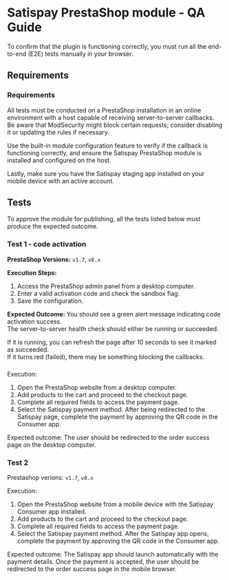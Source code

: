 # Satispay PrestaShop module - QA Guide

To confirm that the plugin is functioning correctly, you must run all the end-to-end (E2E) tests manually in your browser.

## Requirements

### Requirements

All tests must be conducted on a PrestaShop installation in an online environment with a host capable of receiving server-to-server callbacks.\
Be aware that ModSecurity might block certain requests; consider disabling it or updating the rules if necessary.

Use the built-in module configuration feature to verify if the callback is functioning correctly, and ensure the Satispay PrestaShop module is installed and configured on the host.

Lastly, make sure you have the Satispay staging app installed on your mobile device with an active account.

## Tests

To approve the module for publishing, all the tests listed below must produce the expected outcome.

### Test 1 - code activation

**PrestaShop Versions:** `v1.7`, `v8.x`

**Execution Steps:**
1. Access the PrestaShop admin panel from a desktop computer.
2. Enter a valid activation code and check the sandbox flag.
3. Save the configuration.

**Expected Outcome:**
You should see a green alert message indicating code activation success.\
The server-to-server health check should either be running or succeeded.

If it is running, you can refresh the page after 10 seconds to see it marked as succeeded.\
If it turns red (failed), there may be something blocking the callbacks.

### 

Execution:
1. Open the PrestaShop website from a desktop computer.
2. Add products to the cart and proceed to the checkout page.
3. Complete all required fields to access the payment page.
4. Select the Satispay payment method. After being redirected to the Satispay page, complete the payment by approving the QR code in the Consumer app.

Expected outcome:
The user should be redirected to the order success page on the desktop computer.

### Test 2

Prestashop verions: `v1.7`, `v8.x`

Execution:
1. Open the PrestaShop website from a mobile device with the Satispay Consumer app installed.
2. Add products to the cart and proceed to the checkout page.
3. Complete all required fields to access the payment page.
4. Select the Satispay payment method. After the Satispay app opens, complete the payment by approving the QR code in the Consumer app.

Expected outcome:
The Satispay app should launch automatically with the payment details. Once the payment is accepted, the user should be redirected to the order success page in the mobile browser.